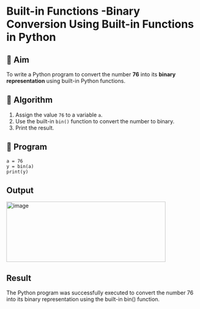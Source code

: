 # Built-in Functions -Binary Conversion Using Built-in Functions in Python

## 🎯 Aim
To write a Python program to convert the number **76** into its **binary representation** using built-in Python functions.

## 🧠 Algorithm
1. Assign the value `76` to a variable `a`.
2. Use the built-in `bin()` function to convert the number to binary.
3. Print the result.

## 🧾 Program
```
a = 76
y = bin(a)
print(y)
```
## Output
<img width="416" height="158" alt="image" src="https://github.com/user-attachments/assets/852bc84f-17b0-44a0-a9de-07e79ed71374" />


## Result
The Python program was successfully executed to convert the number 76 into its binary representation using the built-in bin() function.
